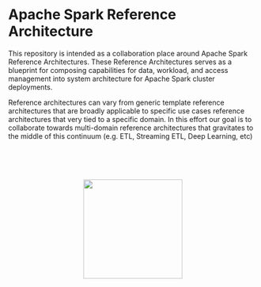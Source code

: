 Apache Spark Reference Architecture
===================================

This repository is intended as a collaboration place around Apache Spark Reference Architectures.
These Reference Architectures serves as a blueprint for composing capabilities for data, workload,
and access management into system architecture for Apache Spark cluster deployments.

Reference architectures can vary from generic template reference architectures that are broadly applicable
to specific use cases reference architectures that very tied to a specific domain. In this effort our goal
is to collaborate towards multi-domain reference architectures that gravitates to the middle of this continuum
(e.g. ETL, Streaming ETL, Deep Learning, etc)


<br/><br/><br/>
<p align="center">
   <img src="http://cucsa.org.uk/wp-content/uploads/2015/10/Work_In_Progress.png" width="200" height="200">
</p>
